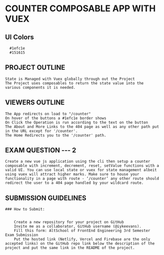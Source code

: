 # COUNTER COMPOSABLE APP WITH VUEX

## UI Colors
      #1efc1e
      #151615


## PROJECT OUTLINE 
    State is Managed with Vuex globally through out the Project
    The Project uses composables to return the state value into the various components it is needed.


## VIEWERS OUTLINE
    The App redirects on load to "/counter"
    On hover of the buttons a #1efc1e border shows
    On Click the Operation is run according to the text on the button 
    The About and More Links to the 404 page as well as any other path put in the URL except for '/counter'.
    The Home Redirects you to the '/counter' path.


## EXAM QUESTION --- 2
    Create a new vue js application using the cli then setup a counter composable with increment, decrement, reset, setValue functions with a valid UI. You can use local state or vuex for state management albeit using vuex will attract higher marks. Make sure to house your functionality in a page with route - ‘/counter’ any other route should redirect the user to a 404 page handled by your wildcard route.

## SUBMISSION GUIDELINES
    ### How to Submit:


        Create a new repository for your project on GitHub
        Invite me as a collaborator, GitHub username (@iykeevans). 
        Fill this form: AltSchool of FrontEnd Engineering 3rd Semester Exam Submission
        Put the hosted link (Netlify, Vercel and Firebase are the only accepted links) on the GitHub repo link below the description of the project and put the same link in the README of the project.